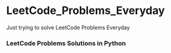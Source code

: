 # LeetCode_Problems_Everyday
Just trying to solve LeetCode Problems Everyday

### LeetCode Problems Solutions in Python 

